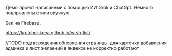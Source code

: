 Демо проект написанный с помощью ИИ Grok и ChatGpt.
Немного подправлены стили вручную.

Бек на Firebase.

https://krutchenkoea.github.io/wish-list/


//TODO
подтверждения обновления страницы, для карточки добавления 
админка и лист желаений в яндексе не корректно работают
